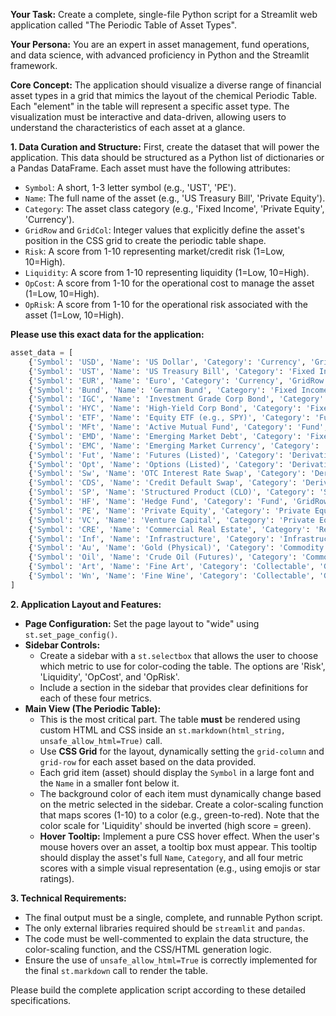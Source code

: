 **Your Task:** Create a complete, single-file Python script for a Streamlit web application called "The Periodic Table of Asset Types".

**Your Persona:** You are an expert in asset management, fund operations, and data science, with advanced proficiency in Python and the Streamlit framework.

**Core Concept:**
The application should visualize a diverse range of financial asset types in a grid that mimics the layout of the chemical Periodic Table. Each "element" in the table will represent a specific asset type. The visualization must be interactive and data-driven, allowing users to understand the characteristics of each asset at a glance.

**1. Data Curation and Structure:**
First, create the dataset that will power the application. This data should be structured as a Python list of dictionaries or a Pandas DataFrame. Each asset must have the following attributes:

  * `Symbol`: A short, 1-3 letter symbol (e.g., 'UST', 'PE').
  * `Name`: The full name of the asset (e.g., 'US Treasury Bill', 'Private Equity').
  * `Category`: The asset class category (e.g., 'Fixed Income', 'Private Equity', 'Currency').
  * `GridRow` and `GridCol`: Integer values that explicitly define the asset's position in the CSS grid to create the periodic table shape.
  * `Risk`: A score from 1-10 representing market/credit risk (1=Low, 10=High).
  * `Liquidity`: A score from 1-10 representing liquidity (1=Low, 10=High).
  * `OpCost`: A score from 1-10 for the operational cost to manage the asset (1=Low, 10=High).
  * `OpRisk`: A score from 1-10 for the operational risk associated with the asset (1=Low, 10=High).

**Please use this exact data for the application:**

```python
asset_data = [
    {'Symbol': 'USD', 'Name': 'US Dollar', 'Category': 'Currency', 'GridRow': 1, 'GridCol': 1, 'Risk': 1, 'Liquidity': 10, 'OpCost': 1, 'OpRisk': 1},
    {'Symbol': 'UST', 'Name': 'US Treasury Bill', 'Category': 'Fixed Income', 'GridRow': 2, 'GridCol': 1, 'Risk': 1, 'Liquidity': 10, 'OpCost': 2, 'OpRisk': 2},
    {'Symbol': 'EUR', 'Name': 'Euro', 'Category': 'Currency', 'GridRow': 1, 'GridCol': 2, 'Risk': 2, 'Liquidity': 10, 'OpCost': 1, 'OpRisk': 1},
    {'Symbol': 'Bund', 'Name': 'German Bund', 'Category': 'Fixed Income', 'GridRow': 2, 'GridCol': 2, 'Risk': 2, 'Liquidity': 9, 'OpCost': 2, 'OpRisk': 2},
    {'Symbol': 'IGC', 'Name': 'Investment Grade Corp Bond', 'Category': 'Fixed Income', 'GridRow': 3, 'GridCol': 4, 'Risk': 4, 'Liquidity': 7, 'OpCost': 3, 'OpRisk': 3},
    {'Symbol': 'HYC', 'Name': 'High-Yield Corp Bond', 'Category': 'Fixed Income', 'GridRow': 3, 'GridCol': 5, 'Risk': 6, 'Liquidity': 6, 'OpCost': 4, 'OpRisk': 4},
    {'Symbol': 'ETF', 'Name': 'Equity ETF (e.g., SPY)', 'Category': 'Fund', 'GridRow': 2, 'GridCol': 6, 'Risk': 5, 'Liquidity': 9, 'OpCost': 1, 'OpRisk': 2},
    {'Symbol': 'MFt', 'Name': 'Active Mutual Fund', 'Category': 'Fund', 'GridRow': 2, 'GridCol': 7, 'Risk': 6, 'Liquidity': 8, 'OpCost': 3, 'OpRisk': 3},
    {'Symbol': 'EMD', 'Name': 'Emerging Market Debt', 'Category': 'Fixed Income', 'GridRow': 3, 'GridCol': 8, 'Risk': 7, 'Liquidity': 5, 'OpCost': 5, 'OpRisk': 6},
    {'Symbol': 'EMC', 'Name': 'Emerging Market Currency', 'Category': 'Currency', 'GridRow': 1, 'GridCol': 9, 'Risk': 8, 'Liquidity': 6, 'OpCost': 4, 'OpRisk': 5},
    {'Symbol': 'Fut', 'Name': 'Futures (Listed)', 'Category': 'Derivative', 'GridRow': 2, 'GridCol': 13, 'Risk': 7, 'Liquidity': 9, 'OpCost': 3, 'OpRisk': 4},
    {'Symbol': 'Opt', 'Name': 'Options (Listed)', 'Category': 'Derivative', 'GridRow': 2, 'GridCol': 14, 'Risk': 8, 'Liquidity': 8, 'OpCost': 4, 'OpRisk': 5},
    {'Symbol': 'Sw', 'Name': 'OTC Interest Rate Swap', 'Category': 'Derivative', 'GridRow': 3, 'GridCol': 15, 'Risk': 6, 'Liquidity': 5, 'OpCost': 8, 'OpRisk': 8},
    {'Symbol': 'CDS', 'Name': 'Credit Default Swap', 'Category': 'Derivative', 'GridRow': 3, 'GridCol': 16, 'Risk': 8, 'Liquidity': 4, 'OpCost': 9, 'OpRisk': 9},
    {'Symbol': 'SP', 'Name': 'Structured Product (CLO)', 'Category': 'Structured Product', 'GridRow': 4, 'GridCol': 17, 'Risk': 9, 'Liquidity': 3, 'OpCost': 9, 'OpRisk': 9},
    {'Symbol': 'HF', 'Name': 'Hedge Fund', 'Category': 'Fund', 'GridRow': 6, 'GridCol': 4, 'Risk': 8, 'Liquidity': 4, 'OpCost': 7, 'OpRisk': 7},
    {'Symbol': 'PE', 'Name': 'Private Equity', 'Category': 'Private Equity', 'GridRow': 6, 'GridCol': 5, 'Risk': 9, 'Liquidity': 2, 'OpCost': 8, 'OpRisk': 8},
    {'Symbol': 'VC', 'Name': 'Venture Capital', 'Category': 'Private Equity', 'GridRow': 6, 'GridCol': 6, 'Risk': 10, 'Liquidity': 1, 'OpCost': 8, 'OpRisk': 8},
    {'Symbol': 'CRE', 'Name': 'Commercial Real Estate', 'Category': 'Real Estate', 'GridRow': 7, 'GridCol': 4, 'Risk': 7, 'Liquidity': 2, 'OpCost': 7, 'OpRisk': 6},
    {'Symbol': 'Inf', 'Name': 'Infrastructure', 'Category': 'Infrastructure', 'GridRow': 7, 'GridCol': 5, 'Risk': 6, 'Liquidity': 2, 'OpCost': 8, 'OpRisk': 7},
    {'Symbol': 'Au', 'Name': 'Gold (Physical)', 'Category': 'Commodity', 'GridRow': 7, 'GridCol': 7, 'Risk': 5, 'Liquidity': 7, 'OpCost': 5, 'OpRisk': 6},
    {'Symbol': 'Oil', 'Name': 'Crude Oil (Futures)', 'Category': 'Commodity', 'GridRow': 7, 'GridCol': 8, 'Risk': 8, 'Liquidity': 8, 'OpCost': 4, 'OpRisk': 5},
    {'Symbol': 'Art', 'Name': 'Fine Art', 'Category': 'Collectable', 'GridRow': 7, 'GridCol': 9, 'Risk': 9, 'Liquidity': 1, 'OpCost': 6, 'OpRisk': 7},
    {'Symbol': 'Wn', 'Name': 'Fine Wine', 'Category': 'Collectable', 'GridRow': 7, 'GridCol': 10, 'Risk': 8, 'Liquidity': 1, 'OpCost': 6, 'OpRisk': 7},
]
```

**2. Application Layout and Features:**

  * **Page Configuration:** Set the page layout to "wide" using `st.set_page_config()`.
  * **Sidebar Controls:**
      * Create a sidebar with a `st.selectbox` that allows the user to choose which metric to use for color-coding the table. The options are 'Risk', 'Liquidity', 'OpCost', and 'OpRisk'.
      * Include a section in the sidebar that provides clear definitions for each of these four metrics.
  * **Main View (The Periodic Table):**
      * This is the most critical part. The table **must** be rendered using custom HTML and CSS inside an `st.markdown(html_string, unsafe_allow_html=True)` call.
      * Use **CSS Grid** for the layout, dynamically setting the `grid-column` and `grid-row` for each asset based on the data provided.
      * Each grid item (asset) should display the `Symbol` in a large font and the `Name` in a smaller font below it.
      * The background color of each item must dynamically change based on the metric selected in the sidebar. Create a color-scaling function that maps scores (1-10) to a color (e.g., green-to-red). Note that the color scale for 'Liquidity' should be inverted (high score = green).
      * **Hover Tooltip:** Implement a pure CSS hover effect. When the user's mouse hovers over an asset, a tooltip box must appear. This tooltip should display the asset's full `Name`, `Category`, and all four metric scores with a simple visual representation (e.g., using emojis or star ratings).

**3. Technical Requirements:**

  * The final output must be a single, complete, and runnable Python script.
  * The only external libraries required should be `streamlit` and `pandas`.
  * The code must be well-commented to explain the data structure, the color-scaling function, and the CSS/HTML generation logic.
  * Ensure the use of `unsafe_allow_html=True` is correctly implemented for the final `st.markdown` call to render the table.

Please build the complete application script according to these detailed specifications.